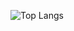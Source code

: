 ![Top Langs](https://github-readme-stats.vercel.app/api/top-langs/?username=dhananroy&langs_count=6&hide=makefile,nesc,cmake,qmake,procfile&hide_border=true&layout=compact&count_private=true)
